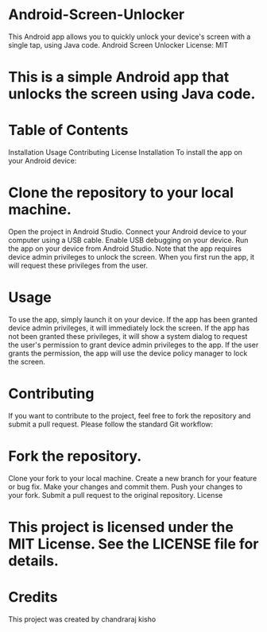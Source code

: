 # Android-Screen-Unlocker
This Android app allows you to quickly unlock your device's screen with a single tap, using Java code.
Android Screen Unlocker
License: MIT

# This is a simple Android app that unlocks the screen using Java code.

# Table of Contents
Installation
Usage
Contributing
License
Installation
To install the app on your Android device:

# Clone the repository to your local machine.
Open the project in Android Studio.
Connect your Android device to your computer using a USB cable.
Enable USB debugging on your device.
Run the app on your device from Android Studio.
Note that the app requires device admin privileges to unlock the screen. When you first run the app, it will request these privileges from the user.

# Usage
To use the app, simply launch it on your device. If the app has been granted device admin privileges, it will immediately lock the screen. If the app has not been granted these privileges, it will show a system dialog to request the user's permission to grant device admin privileges to the app. If the user grants the permission, the app will use the device policy manager to lock the screen.

# Contributing
If you want to contribute to the project, feel free to fork the repository and submit a pull request. Please follow the standard Git workflow:

# Fork the repository.
Clone your fork to your local machine.
Create a new branch for your feature or bug fix.
Make your changes and commit them.
Push your changes to your fork.
Submit a pull request to the original repository.
License
# This project is licensed under the MIT License. See the LICENSE file for details.


# Credits
This project was created by chandraraj kisho







